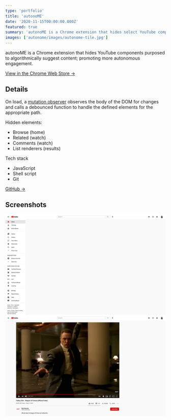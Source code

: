 ```yaml
---
type: 'portfolio'
title: 'autonoME'
date: '2020-11-15T00:00:00.000Z'
featured: true
summary: 'autonoME is a Chrome extension that hides select YouTube components purposed to algorithmically suggest content; promoting more autonomous engagement.'
images: ['autonome/images/autonome-tile.jpg']
---
```


autonoME is a Chrome extension that hides YouTube components purposed to algorithmically suggest content; promoting more autonomous engagement.

[View in the Chrome Web Store →](https://chrome.google.com/webstore/detail/autonome/ejffjoifollhhakdacnepnkoidpjkhdg)

## Details

On load, a [mutation observer](https://developer.mozilla.org/en-US/docs/Web/API/MutationObserver) observes the body of the DOM for changes and calls a debounced function to handle the defined elements for the appropriate path.

Hidden elements:

- Browse (home)
- Related (watch)
- Comments (watch)
- List renderers (results)

<article class="tech-card">

Tech stack

- JavaScript
- Shell script
- Git

[GitHub →](https://github.com/ryantoddgarza/autonoME)

</article>

## Screenshots

![home](./images/youtube-home.png 'home')
![home](./images/youtube-watch.png 'watch')
